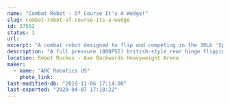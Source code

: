 ```yaml
---
name: "Combat Robot - Of Course It's A Wedge!"
slug: combat-robot-of-course-its-a-wedge
id: 37552
status: 1
url: 
excerpt: "A combat robot designed to flip and competing in the 30Lb 'Sportsman' Class"
description: "A full pressure (800PSI) british-style rear hinge flipping combat robot. Welded aluminum core structure with dual feed tanks and a carbon fibre buffer tank to flip an opponent within half a second."
location: Robot Ruckus - Axe Backwards Heavyweight Arena
maker:
  - name: "ARC Robotics US"
    photo_link: 
last-modified-db: "2019-11-06 17:14:00"
last-exported: "2020-04-07 17:18:22"
---
```

